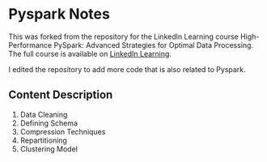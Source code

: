 # Pyspark Notes
This was forked from the repository for the LinkedIn Learning course High-Performance PySpark: Advanced Strategies for Optimal Data Processing. The full course is available on [LinkedIn Learning](https://www.linkedin.com/learning-login/share?account=109812938&forceAccount=false&redirect=https%3A%2F%2Fwww.linkedin.com%2Flearning%2Fhigh-performance-pyspark-advanced-strategies-for-optimal-data-processing%3Ftrk%3Dshare_ent_url%26shareId%3D%252FrjCNkgoQfGouh4ZXQvOrg%253D%253D).

I edited the repository to add more code that is also related to Pyspark.

## Content Description

1. Data Cleaning
2. Defining Schema
3. Compression Techniques
4. Repartitioning
5. Clustering Model
